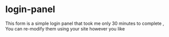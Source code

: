 # login-panel

This form is a simple login panel that took me only 30 minutes to complete
,
You can re-modify them using your site however you like
